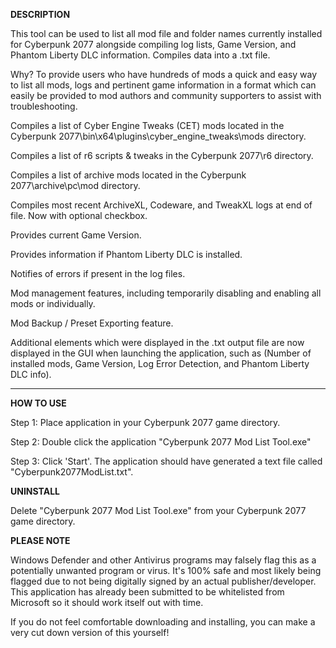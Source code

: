 **DESCRIPTION**

This tool can be used to list all mod file and folder names currently installed for Cyberpunk 2077 alongside compiling log lists, Game Version, and Phantom Liberty DLC information. Compiles data into a .txt file.

Why? To provide users who have hundreds of mods a quick and easy way to list all mods, logs and pertinent game information in a format which can easily be provided to mod authors and community supporters to assist with troubleshooting. 

Compiles a list of Cyber Engine Tweaks (CET) mods located in the Cyberpunk 2077\bin\x64\plugins\cyber_engine_tweaks\mods directory. 

Compiles a list of r6 scripts & tweaks in the Cyberpunk 2077\r6 directory. 

Compiles a list of archive mods located in the Cyberpunk 2077\archive\pc\mod directory. 

Compiles most recent ArchiveXL, Codeware, and TweakXL logs at end of file. Now with optional checkbox. 

Provides current Game Version. 

Provides information if Phantom Liberty DLC is installed.

Notifies of errors if present in the log files. 

Mod management features, including temporarily disabling and enabling all mods or individually. 

Mod Backup / Preset Exporting feature.

Additional elements which were displayed in the .txt output file are now displayed in the GUI when launching the application, such as (Number of installed mods, Game Version, Log Error Detection, and Phantom Liberty DLC info). 

_______________________________________________________________________________________________________________________________________________________________________________________________________________________________________________________________________________________________________________________________________________________

**HOW TO USE**

Step 1: Place application in your Cyberpunk 2077 game directory. 

Step 2: Double click the application "Cyberpunk 2077 Mod List Tool.exe"

Step 3: Click 'Start'. The application should have generated a text file called "Cyberpunk2077ModList.txt". 


**UNINSTALL**

Delete "Cyberpunk 2077 Mod List Tool.exe" from your Cyberpunk 2077 game directory. 

**PLEASE NOTE**

Windows Defender and other Antivirus programs may falsely flag this as a potentially unwanted program or virus. It's 100% safe and most likely being flagged due to not being digitally signed by an actual publisher/developer. This application has already been submitted to be whitelisted from Microsoft so it should work itself out with time. 

If you do not feel comfortable downloading and installing, you can make a very cut down version of this yourself!
﻿
